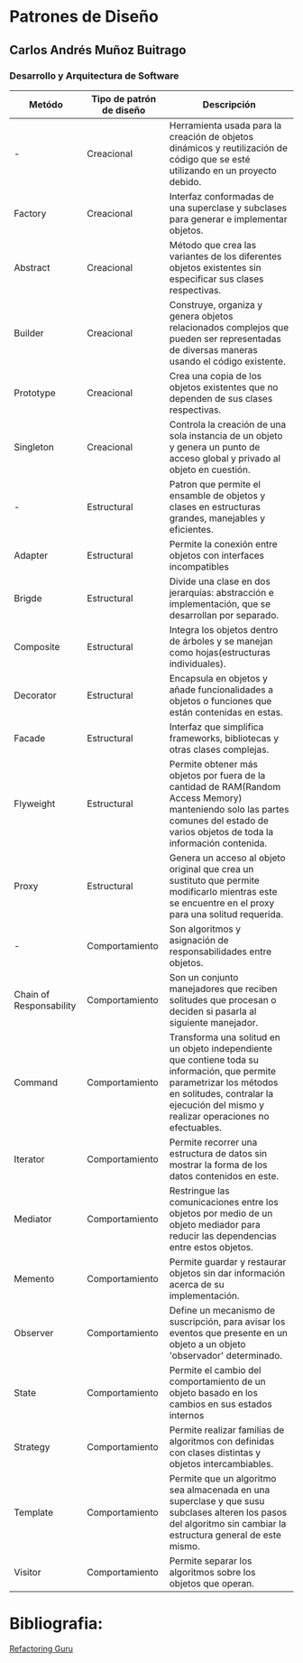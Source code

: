 #  Patrones de Diseño
## Carlos Andrés Muñoz Buitrago
### Desarrollo  y Arquitectura de Software
|Metódo|Tipo de patrón de diseño| Descripción|
|---------------|-----------------|-------------------|
-|Creacional|Herramienta usada para la creación de objetos dinámicos y reutilización de código que se esté utilizando en un proyecto debido.
Factory|Creacional|Interfaz conformadas de una superclase y subclases para generar e implementar objetos.
Abstract|Creacional|Método que crea las variantes de los diferentes objetos existentes sin especificar sus clases respectivas.
Builder|Creacional|Construye, organiza y genera objetos relacionados complejos que pueden ser representadas de diversas maneras usando el código existente.
Prototype|Creacional|Crea una copia de los objetos existentes que no dependen de sus clases respectivas.
Singleton|Creacional|Controla la creación de una sola instancia de un objeto y genera un punto de acceso global y privado al objeto en cuestión.
-|Estructural|Patron que permite el ensamble de objetos y clases en estructuras grandes, manejables y eficientes.
Adapter|Estructural| Permite la conexión entre objetos con interfaces incompatibles
Brigde|Estructural| Divide una clase en dos jerarquías: abstracción e implementación, que se desarrollan por separado.
Composite| Estructural| Integra los objetos dentro de árboles y se manejan como hojas(estructuras individuales).
Decorator|Estructural|Encapsula en objetos y añade funcionalidades a objetos o funciones que están contenidas en estas.
Facade|Estructural|Interfaz que simplifica frameworks, bibliotecas y otras clases complejas.
Flyweight|Estructural|Permite obtener más objetos por fuera de la cantidad de RAM(Random Access Memory) manteniendo solo las partes comunes del estado de varios objetos de toda la información contenida.
Proxy|Estructural|Genera un acceso al objeto original que crea un sustituto que permite modificarlo mientras este se encuentre en el proxy para una solitud requerida.
-|Comportamiento|Son algoritmos y asignación de responsabilidades entre objetos.
Chain of Responsability|Comportamiento|Son un conjunto manejadores que reciben solitudes que procesan o deciden si  pasarla al siguiente manejador.
Command|Comportamiento|Transforma una solitud en un objeto independiente que contiene toda su información, que permite parametrizar los métodos en solitudes, contralar la ejecución del mismo y  realizar operaciones no efectuables.
Iterator|Comportamiento|Permite recorrer una estructura de datos sin mostrar la forma de los datos contenidos en este.
Mediator|Comportamiento|Restringue las comunicaciones entre los objetos por medio de un objeto mediador para reducir las dependencias entre estos objetos.
Memento|Comportamiento|Permite guardar y restaurar objetos sin dar información acerca de su implementación.
Observer|Comportamiento|Define un mecanismo de suscripción, para avisar los eventos que presente en un objeto a un objeto 'observador' determinado.
State|Comportamiento|Permite el cambio del comportamiento de un objeto basado en los cambios en sus estados internos
Strategy|Comportamiento|Permite realizar familias de algoritmos con definidas con clases distintas y objetos intercambiables.
Template|Comportamiento|Permite que un algoritmo sea almacenada en una superclase y que susu subclases alteren los pasos del algoritmo sin cambiar la estructura general de este mismo.
Visitor|Comportamiento|Permite separar los algoritmos sobre los objetos que operan.
# Bibliografia:
[Refactoring Guru](https://refactoring.guru/es/design-patterns)
